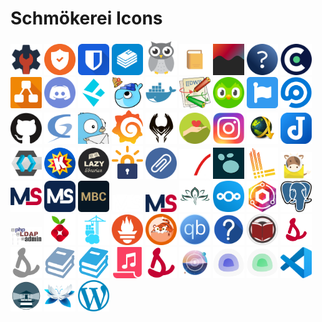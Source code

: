 # Schmökerei Icons

<img src="icons/admin.png" alt="admin" width="50"> <img src="icons/alertmanager.png" alt="alertmanager" width="50"> <img src="icons/bitwarden.png" alt="bitwarden" width="50"> <img src="icons/bookstack.png" alt="bookstack" width="50"> <img src="icons/cadvisor.png" alt="cadvisor" width="50"> <img src="icons/calibreweb.png" alt="calibreweb" width="50"> <img src="icons/changedetection.png" alt="changedetection" width="50"> <img src="icons/checksch.png" alt="checksch" width="50"> <img src="icons/cronitor.png" alt="cronitor" width="50"> <img src="icons/diagrams.png" alt="diagrams" width="50"> <img src="icons/discord.png" alt="discord" width="50"> <img src="icons/disenchanter.png" alt="disenchanter" width="50"> <img src="icons/diun.png" alt="diun" width="50"> <img src="icons/docker.png" alt="docker" width="50"> <img src="icons/dokuwiki.png" alt="dokuwiki" width="50"> <img src="icons/duolingo.png" alt="duolingo" width="50"> <img src="icons/fontawesome.png" alt="fontawesome" width="50"> <img src="icons/freescout.png" alt="freescout" width="50"> <img src="icons/github.png" alt="github" width="50"> <img src="icons/glpi.png" alt="glpi" width="50"> <img src="icons/gotify.png" alt="gotify" width="50"> <img src="icons/grafana.png" alt="grafana" width="50"> <img src="icons/heimdall.png" alt="heimdall" width="50"> <img src="icons/helpinghand.png" alt="helpinghand" width="50"> <img src="icons/instagram.png" alt="instagram" width="50"> <img src="icons/jdownloader.png" alt="jdownloader" width="50"> <img src="icons/joplin.png" alt="joplin" width="50"> <img src="icons/keycloak.png" alt="keycloak" width="50"> <img src="icons/komga.png" alt="komga" width="50"> <img src="icons/lazylibrarian.png" alt="lazylibrarian" width="50"> <img src="icons/letsencrypt.png" alt="letsencrypt" width="50"> <img src="icons/linkace.png" alt="linkace" width="50"> <img src="icons/logarhythm.png" alt="logarhythm" width="50"> <img src="icons/logseq.png" alt="logseq" width="50"> <img src="icons/loki.png" alt="loki" width="50"> <img src="icons/mailcow.png" alt="mailcow" width="50"> <img src="icons/marvinscham-alt.png" alt="marvinscham-alt" width="50"> <img src="icons/marvinscham.png" alt="marvinscham" width="50"> <img src="icons/masterychart.png" alt="masterychart" width="50"> <img src="icons/ms-small-white.png" alt="ms-small-white" width="50"> <img src="icons/ms-small.png" alt="ms-small" width="50"> <img src="icons/natuerlichschoen.png" alt="natuerlichschoen" width="50"> <img src="icons/nextcloud.png" alt="nextcloud" width="50"> <img src="icons/nginxproxymanager.png" alt="nginxproxymanager" width="50"> <img src="icons/pgadmin.png" alt="pgadmin" width="50"> <img src="icons/phpldapadmin.png" alt="phpldapadmin" width="50"> <img src="icons/pihole.png" alt="pihole" width="50"> <img src="icons/portainer.png" alt="portainer" width="50"> <img src="icons/prometheus.png" alt="prometheus" width="50"> <img src="icons/prowlarr.png" alt="prowlarr" width="50"> <img src="icons/qbittorrent.png" alt="qbittorrent" width="50"> <img src="icons/questionmark.png" alt="questionmark" width="50"> <img src="icons/readarr.png" alt="readarr" width="50"> <img src="icons/schmoekerei-bg.png" alt="schmoekerei-bg" width="50"> <img src="icons/schmoekerei-dev.png" alt="schmoekerei-dev" width="50"> <img src="icons/schmoekerei-edu.png" alt="schmoekerei-edu" width="50"> <img src="icons/schmoekerei-main.png" alt="schmoekerei-main" width="50"> <img src="icons/schmoekerei-sheetmusic.png" alt="schmoekerei-sheetmusic" width="50"> <img src="icons/schmoekerei.png" alt="schmoekerei" width="50"> <img src="icons/sheetable.png" alt="sheetable" width="50"> <img src="icons/uptime-kuma-dev.png" alt="uptime-kuma-dev" width="50"> <img src="icons/uptime-kuma.png" alt="uptime-kuma" width="50"> <img src="icons/vscode.png" alt="vscode" width="50"> <img src="icons/watchtower.png" alt="watchtower" width="50"> <img src="icons/wikijs.png" alt="wikijs" width="50"> <img src="icons/wordpress.png" alt="wordpress" width="50">